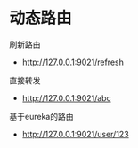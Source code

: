 # 动态路由


刷新路由
- http://127.0.0.1:9021/refresh

直接转发
- http://127.0.0.1:9021/abc

基于eureka的路由
- http://127.0.0.1:9021/user/123
